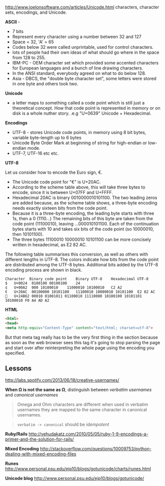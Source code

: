 http://www.joelonsoftware.com/articles/Unicode.html
characters, character sets, encodings, and Unicode.

**ASCII** - 
* 7 bits
* Represent every character using a number between 32 and 127
* Space = 32, 'A' = 65
* Codes below 32 were called unprintable, used for control characters.
* lots of people had their own ideas of what should go where in the space from 128 to 255.
* IBM-PC - OEM character set which provided some accented characters for European languages and a bunch of line drawing characters.
* In the ANSI standard, everybody agreed on what to do below 128.
* Asia - DBCS, the "double byte character set", some letters were stored in one byte and others took two. 

**Unicode**
- a letter maps to something called a code point which is still just a theoretical concept. How that code point is represented in memory or on disk is a whole nuther story. .e.g "U+0639" Unicode + Hexadecimal.

**Encodings**
- UTF-8 - stores Unicode code points, in memory using 8 bit bytes, variable byte-length up to 6 bytes
- Unicode Byte Order Mark at beginning of string for high-endian or low-endian mode.
- UTF-7, UTF-16 etc etc.

**UTF-8**

Let us consider how to encode the Euro sign, €.
* The Unicode code point for "€" is U+20AC.
* According to the scheme table above, this will take three bytes to encode, since it is between U+07FF and U+FFFF.
* Hexadecimal 20AC is binary 0010000010101100. The two leading zeros are added because, as the scheme table shows, a three-byte encoding needs exactly sixteen bits from the code point.
* Because it is a three-byte encoding, the leading byte starts with three 1s, then a 0 (1110...)
The remaining bits of this byte are taken from the code point (11100010), leaving ...000010101100.
Each of the continuation bytes starts with 10 and takes six bits of the code point (so 10000010, then 10101100).
* The three bytes 11100010 10000010 10101100 can be more concisely written in hexadecimal, as E2 82 AC.

The following table summarises this conversion, as well as others with different lengths in UTF-8. The colors indicate how bits from the code point are distributed among the UTF-8 bytes. Additional bits added by the UTF-8 encoding process are shown in black.

```
Character  Binary code point	Binary UTF-8	Hexadecimal UTF-8
$	U+0024	0100100	00100100	24
¢	U+00A2	000 10100010	11000010 10100010	C2 A2
€	U+20AC	00100000 10101100	11100010 10000010 10101100	E2 82 AC
𤭢	U+24B62	00010 01001011 01100010	11110000 10100100 10101101 10100010	F0 A4 AD A2
```

**HTML**

```html
<html>
<head>
<meta http-equiv="Content-Type" content="text/html; charset=utf-8">
```
But that meta tag really has to be the very first thing in the <head> section because as soon as the web browser sees this tag it's going to stop parsing the page and start over after reinterpreting the whole page using the encoding you specified.

## Lessons ##

http://labs.spotify.com/2013/06/18/creative-usernames/

**When Ω is not the same as Ω**, distinguish between _verbatim usernames_ and _canonical usernames_
> Omega and Ohm characters are different when used in verbatim usernames they are mapped to the same character in canonical usernames.

> ```verbatim -> canonical``` should be _idempotent_

**Ruby/Rails**
http://yehudakatz.com/2010/05/05/ruby-1-9-encodings-a-primer-and-the-solution-for-rails/

**Mixed Encoding**
http://stackoverflow.com/questions/10009753/python-dealing-with-mixed-encoding-files

**Runes**
http://www.personal.psu.edu/ejp10/blogs/gotunicode/charts/runes.html

**Unicode blog**
http://www.personal.psu.edu/ejp10/blogs/gotunicode/
